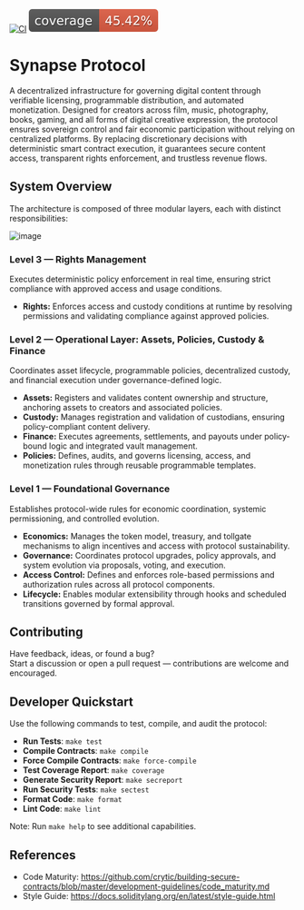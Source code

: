 
[![CI](https://github.com/Synaps3Protocol/protocol-core-v1/actions/workflows/ci.yaml/badge.svg)](https://github.com/Synaps3Protocol/protocol-core-v1/actions/workflows/ci.yaml)
[![COV](https://raw.githubusercontent.com/Synaps3Protocol/protocol-core-v1/main/.github/workflows/cov-badge.svg)](https://github.com/Synaps3Protocol/protocol-core-v1/actions/workflows/ci.yaml)

# Synapse Protocol
A decentralized infrastructure for governing digital content through verifiable licensing, programmable distribution, and automated monetization. Designed for creators across film, music, photography, books, gaming, and all forms of digital creative expression, the protocol ensures sovereign control and fair economic participation without relying on centralized platforms. By replacing discretionary decisions with deterministic smart contract execution, it guarantees secure content access, transparent rights enforcement, and trustless revenue flows.

## System Overview

The architecture is composed of three modular layers, each with distinct responsibilities:

![image](https://github.com/user-attachments/assets/a1b2ead5-c1ff-48df-b48b-ff5d46762ac1)

### Level 3 — Rights Management
Executes deterministic policy enforcement in real time, ensuring strict compliance with approved access and usage conditions.

- **Rights:** Enforces access and custody conditions at runtime by resolving permissions and validating compliance against approved policies.

### Level 2 — Operational Layer: Assets, Policies, Custody & Finance
Coordinates asset lifecycle, programmable policies, decentralized custody, and financial execution under governance-defined logic.

- **Assets:** Registers and validates content ownership and structure, anchoring assets to creators and associated policies.  
- **Custody:** Manages registration and validation of custodians, ensuring policy-compliant content delivery.  
- **Finance:** Executes agreements, settlements, and payouts under policy-bound logic and integrated vault management.  
- **Policies:** Defines, audits, and governs licensing, access, and monetization rules through reusable programmable templates.  

### Level 1 — Foundational Governance
Establishes protocol-wide rules for economic coordination, systemic permissioning, and controlled evolution.

- **Economics:** Manages the token model, treasury, and tollgate mechanisms to align incentives and access with protocol sustainability.  
- **Governance:** Coordinates protocol upgrades, policy approvals, and system evolution via proposals, voting, and execution.  
- **Access Control:** Defines and enforces role-based permissions and authorization rules across all protocol components.  
- **Lifecycle:** Enables modular extensibility through hooks and scheduled transitions governed by formal approval.  

## Contributing
Have feedback, ideas, or found a bug?  
Start a discussion or open a pull request — contributions are welcome and encouraged.

## Developer Quickstart
Use the following commands to test, compile, and audit the protocol:

* **Run Tests**: `make test`  
* **Compile Contracts**: `make compile`  
* **Force Compile Contracts**: `make force-compile`  
* **Test Coverage Report**: `make coverage`  
* **Generate Security Report**: `make secreport`  
* **Run Security Tests**: `make sectest`  
* **Format Code**: `make format`  
* **Lint Code**: `make lint`   

Note: Run `make help` to see additional capabilities.

## References

- Code Maturity: https://github.com/crytic/building-secure-contracts/blob/master/development-guidelines/code_maturity.md
- Style Guide: https://docs.soliditylang.org/en/latest/style-guide.html
